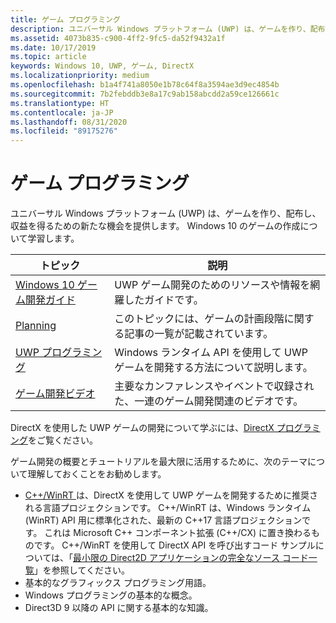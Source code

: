 ```yaml
---
title: ゲーム プログラミング
description: ユニバーサル Windows プラットフォーム (UWP) は、ゲームを作り、配布し、収益を得るための新たな機会を提供します。 新しいゲームの開始または既存のゲームの移植について説明します。
ms.assetid: 4073b835-c900-4ff2-9fc5-da52f9432a1f
ms.date: 10/17/2019
ms.topic: article
keywords: Windows 10, UWP, ゲーム, DirectX
ms.localizationpriority: medium
ms.openlocfilehash: b1a4f741a8050e1b78c64f8a3594ae3d9ec4854b
ms.sourcegitcommit: 7b2febddb3e8a17c9ab158abcdd2a59ce126661c
ms.translationtype: HT
ms.contentlocale: ja-JP
ms.lasthandoff: 08/31/2020
ms.locfileid: "89175276"
---
```

# <a name="game-programming"></a>ゲーム プログラミング

ユニバーサル Windows プラットフォーム (UWP) は、ゲームを作り、配布し、収益を得るための新たな機会を提供します。 Windows 10 のゲームの作成について学習します。

| トピック | 説明 |
|-|-|
| [Windows 10 ゲーム開発ガイド](e2e.md) | UWP ゲーム開発のためのリソースや情報を網羅したガイドです。 |
| [Planning](planning.md) | このトピックには、ゲームの計画段階に関する記事の一覧が記載されています。 |
| [UWP プログラミング](uwp-programming.md) | Windows ランタイム API を使用して UWP ゲームを開発する方法について説明します。 |
| [ゲーム開発ビデオ](game-development-videos.md) | 主要なカンファレンスやイベントで収録された、一連のゲーム開発関連のビデオです。 |

DirectX を使用した UWP ゲームの開発について学ぶには、[DirectX プログラミング](directx-programming.md)をご覧ください。

ゲーム開発の概要とチュートリアルを最大限に活用するために、次のテーマについて理解しておくことをお勧めします。

- [C++/WinRT ](../cpp-and-winrt-apis/index.md) は、DirectX を使用して UWP ゲームを開発するために推奨される言語プロジェクションです。 C++/WinRT は、Windows ランタイム (WinRT) API 用に標準化された、最新の C++17 言語プロジェクションです。 これは Microsoft C++ コンポーネント拡張 (C++/CX) に置き換わるものです。 C++/WinRT を使用して DirectX API を呼び出すコード サンプルについては、「[最小限の Direct2D アプリケーションの完全なソース コード一覧](../cpp-and-winrt-apis/consume-com.md#full-source-code-listing-of-a-minimal-direct2d-application)」を参照してください。
- 基本的なグラフィックス プログラミング用語。
- Windows プログラミングの基本的な概念。
- Direct3D 9 以降の API に関する基本的な知識。